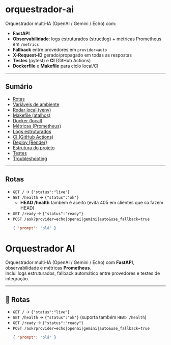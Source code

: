 # orquestrador-ai

Orquestrador multi-IA (OpenAI / Gemini / Echo) com:
- **FastAPI**
- **Observabilidade**: logs estruturados (structlog) + métricas Prometheus em `/metrics`
- **Fallback** entre provedores em `provider=auto`
- **X-Request-ID** gerado/propagado em todas as respostas
- **Testes** (pytest) e **CI** (GitHub Actions)
- **Dockerfile** e **Makefile** para ciclo local/CI

---

## Sumário
- [Rotas](#rotas)
- [Variáveis de ambiente](#variáveis-de-ambiente)
- [Rodar local (venv)](#rodar-local-venv)
- [Makefile (atalhos)](#makefile-atalhos)
- [Docker (local)](#docker-local)
- [Métricas (Prometheus)](#métricas-prometheus)
- [Logs estruturados](#logs-estruturados)
- [CI (GitHub Actions)](#ci-github-actions)
- [Deploy (Render)](#deploy-render)
- [Estrutura do projeto](#estrutura-do-projeto)
- [Testes](#testes)
- [Troubleshooting](#troubleshooting)

---

## Rotas

- `GET /` → `{"status":"live"}`
- `GET /health` → `{"status":"ok"}`  
  - **HEAD /health** também é aceito (evita 405 em clientes que só fazem HEAD)
- `GET /ready` → `{"status":"ready"}`
- `POST /ask?provider=echo|openai|gemini|auto&use_fallback=true`
  ```json
  { "prompt": "olá" }

# Orquestrador AI

Orquestrador multi-IA (OpenAI / Gemini / Echo) com **FastAPI**, observabilidade e métricas **Prometheus**.  
Inclui logs estruturados, fallback automático entre provedores e testes de integração.

---

## 🚀 Rotas

- `GET /` → `{"status":"live"}`
- `GET /health` → `{"status":"ok"}` (suporta também `HEAD /health`)
- `GET /ready` → `{"status":"ready"}`
- `POST /ask?provider=echo|openai|gemini|auto&use_fallback=true`
  ```json
  { "prompt": "olá" }



